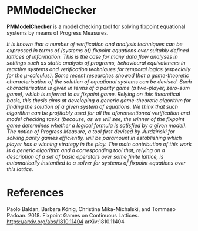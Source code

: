 # PMModelChecker
__PMModelChecker__ is a model checking tool for solving fixpoint equational systems by means of Progress Measures.

_It is known that a number of verification and analysis techniques can be expressed 
in terms of (systems of) fixpoint equations over suitably defined lattices
of information. This is the case for many data flow analyses in settings such
as static analysis of programs, behavioural equivalences in reactive systems and
verification techniques for temporal logics (especially for the μ-calculus). Some
recent researches showed that a game-theoretic characterisation of the solution
of equational systems can be devised. Such characterisation is given in terms
of a parity game (a two-player, zero-sum game), which is referred to as fixpoint
game. Relying on this theoretical basis, this thesis aims at developing a generic
game-theoretic algorithm for finding the solution of a given system of equations.
We think that such algorithm can be profitably used for all the aforementioned
verification and model checking tasks (because, as we will see, the winner of the
fixpoint game determines whether a logical formula is satisfied by a given model).
The notion of Progress Measure, a tool first devised by Jurdziński for solving parity
games efficiently, will be paramount in establishing which player has a winning
strategy in the play. 
The main contribution of this work is a generic algorithm and a corresponding
tool that, relying on a description of a set of basic operators over some finite lattice,
is automatically instantied to a solver for systems of fixpoint equations over this
lattice._


# References
Paolo Baldan, Barbara König, Christina Mika-Michalski, and Tommaso Padoan. 2018. Fixpoint Games on Continuous
Lattices. https://arxiv.org/abs/1810.11404 arXiv:1810.11404
